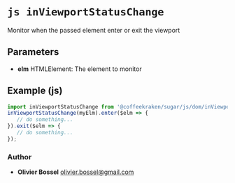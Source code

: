 


<!-- @namespace    sugar.js.dom -->

# ```js inViewportStatusChange ```


Monitor when the passed element enter or exit the viewport

## Parameters

- **elm**  HTMLElement: The element to monitor



## Example (js)

```js
import inViewportStatusChange from '@coffeekraken/sugar/js/dom/inViewportStatusChange';
inViewportStatusChange(myElm).enter($elm => {
   // do something...
}).exit($elm => {
   // do something...
});
```


### Author
- **Olivier Bossel** <a href="mailto:olivier.bossel@gmail.com">olivier.bossel@gmail.com</a> 



